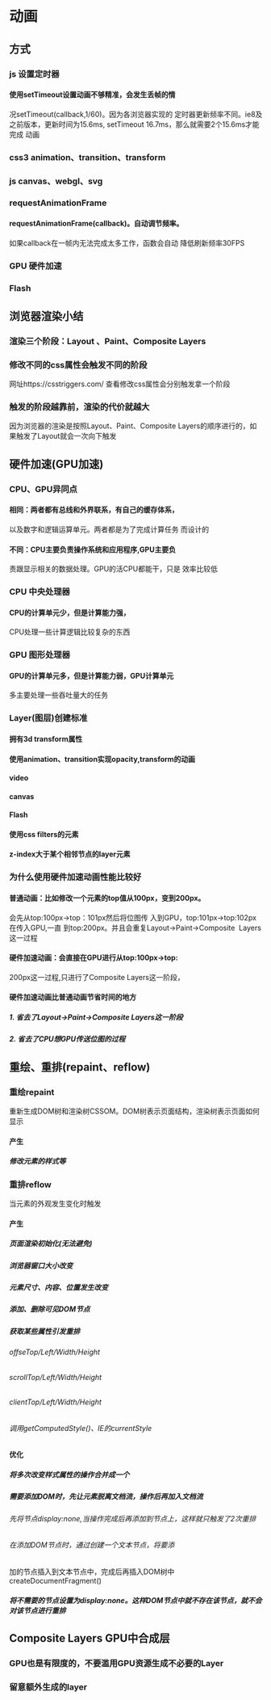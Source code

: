 # 动画

## 方式

### js 设置定时器

####  

#### 使用setTimeout设置动画不够精准，会发生丢帧的情
况setTimeout(callback,1/60)。因为各浏览器实现的
定时器更新频率不同。ie8及之前版本，更新时间为15.6ms,
setTimeout 16.7ms，那么就需要2个15.6ms才能完成
动画

### css3 animation、transition、transform

### js canvas、webgl、svg

### requestAnimationFrame

#### requestAnimationFrame(callback)。自动调节频率。
如果callback在一帧内无法完成太多工作，函数会自动
降低刷新频率30FPS

### GPU 硬件加速

### Flash

## 浏览器渲染小结

### 渲染三个阶段：Layout 、Paint、Composite Layers

### 修改不同的css属性会触发不同的阶段

网址https://csstriggers.com/ 查看修改css属性会分别触发拿一个阶段

### 触发的阶段越靠前，渲染的代价就越大

因为浏览器的渲染是按照Layout、Paint、Composite Layers的顺序进行的，如果触发了Layout就会一次向下触发

## 硬件加速(GPU加速)

### CPU、GPU异同点

#### 相同：两者都有总线和外界联系，有自己的缓存体系，
以及数字和逻辑运算单元。两者都是为了完成计算任务
而设计的

#### 不同：CPU主要负责操作系统和应用程序,GPU主要负
责跟显示相关的数据处理。GPU的活CPU都能干，只是
效率比较低

### CPU 中央处理器

#### CPU的计算单元少，但是计算能力强，
CPU处理一些计算逻辑比较复杂的东西

### GPU 图形处理器

#### GPU的计算单元多，但是计算能力弱，GPU计算单元
多主要处理一些吞吐量大的任务

### Layer(图层)创建标准

#### 拥有3d transform属性

#### 使用animation、transition实现opacity,transform的动画

#### video

#### canvas

#### Flash

#### 使用css filters的元素

#### z-index大于某个相邻节点的layer元素

### 为什么使用硬件加速动画性能比较好

#### 普通动画：比如修改一个元素的top值从100px，变到200px。
会先从top:100px->top：101px然后将位图传
入到GPU，top:101px->top:102px在传入GPU,一直
到top:200px。并且会重复Layout->Paint->Composite
 Layers这一过程

#### 硬件加速动画：会直接在GPU进行从top:100px->top:
200px这一过程,只进行了Composite Layers这一阶段，

#### 硬件加速动画比普通动画节省时间的地方

##### 1. 省去了Layout->Paint->Composite Layers这一阶段

##### 2. 省去了CPU想GPU传送位图的过程

## 重绘、重排(repaint、reflow)

### 重绘repaint

重新生成DOM树和渲染树CSSOM。DOM树表示页面结构，渲染树表示页面如何显示

#### 产生

##### 修改元素的样式等

### 重排reflow

当元素的外观发生变化时触发

#### 产生

##### 页面渲染初始化(无法避免)

##### 浏览器窗口大小改变

##### 元素尺寸、内容、位置发生改变

##### 添加、删除可见DOM节点

##### 获取某些属性引发重排

###### offseTop/Left/Width/Height

###### scrollTop/Left/Width/Height

###### clientTop/Left/Width/Height

###### 调用getComputedStyle()、IE的currentStyle

#### 优化

##### 将多次改变样式属性的操作合并成一个

##### 需要添加DOM时，先让元素脱离文档流，操作后再加入文档流

###### 先将节点display:none,当操作完成后再添加到节点上，这样就只触发了2次重排

###### 在添加DOM节点时，通过创建一个文本节点，将要添
加的节点插入到文本节点中，完成后再插入DOM树中
createDocumentFragment()

##### 将不需要的节点设置为display:none。这样DOM节点中就不存在该节点，就不会对该节点进行重排

## Composite Layers GPU中合成层

### GPU也是有限度的，不要滥用GPU资源生成不必要的Layer

### 留意额外生成的layer
